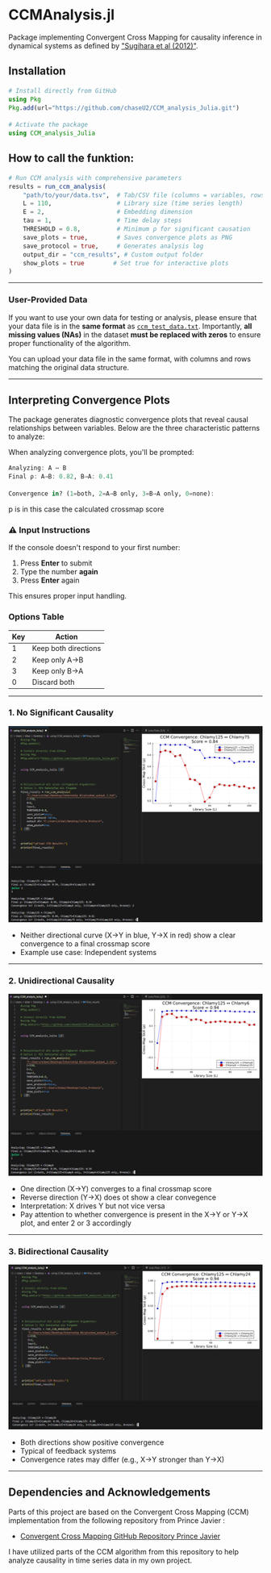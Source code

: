 # CCMAnalysis.jl

Package implementing Convergent Cross Mapping for causality inference in dynamical systems as defined by ["Sugihara et al (2012)"](https://www.science.org/doi/10.1126/science.1227079).

## Installation

```julia
# Install directly from GitHub
using Pkg
Pkg.add(url="https://github.com/chaseU2/CCM_analysis_Julia.git")

# Activate the package
using CCM_analysis_Julia
```

## How to call the funktion:

```julia
# Run CCM analysis with comprehensive parameters
results = run_ccm_analysis(
    "path/to/your/data.tsv",  # Tab/CSV file (columns = variables, rows = timepoints)
    L = 110,                  # Library size (time series length)
    E = 2,                    # Embedding dimension
    tau = 1,                  # Time delay steps
    THRESHOLD = 0.8,          # Minimum ρ for significant causation
    save_plots = true,        # Saves convergence plots as PNG
    save_protocol = true,     # Generates analysis log
    output_dir = "ccm_results", # Custom output folder
    show_plots = true        # Set true for interactive plots
)
```

---

### User-Provided Data

If you want to use your own data for testing or analysis, please ensure that your data file is in the **same format** as [`ccm_test_data.txt`](https://github.com/chaseU2/ccm-analysis-tool/blob/master/ccm_test_data.txt). Importantly, **all missing values (NAs)** in the dataset **must be replaced with zeros** to ensure proper functionality of the algorithm.

You can upload your data file in the same format, with columns and rows matching the original data structure.

---

## Interpreting Convergence Plots

The package generates diagnostic convergence plots that reveal causal relationships between variables. Below are the three characteristic patterns to analyze:


When analyzing convergence plots, you'll be prompted:

```julia
Analyzing: A ↔ B
Final ρ: A→B: 0.82, B→A: 0.41

Convergence in? (1=both, 2=A→B only, 3=B→A only, 0=none): 
```
p is in this case the calculated crossmap score 

### ⚠️ Input Instructions
If the console doesn't respond to your first number:
1. Press **Enter** to submit
2. Type the number **again**
3. Press **Enter** again

This ensures proper input handling.

### Options Table
| Key | Action                  |
|-----|-------------------------|
| 1   | Keep both directions    |
| 2   | Keep only A→B           |
| 3   | Keep only B→A           |
| 0   | Discard both            |

---

### 1. No Significant Causality

![No Causal Relationship](https://raw.githubusercontent.com/chaseU2/CCM_analysis_Julia/main/src/Screenshot%205.png)

- Neither directional curve (X→Y in blue, Y→X in red) show a clear convergence to a final crossmap score
- Example use case: Independent systems

---

### 2. Unidirectional Causality
![Unidirectional Causality](https://raw.githubusercontent.com/chaseU2/CCM_analysis_Julia/main/src/Screenshot%204.png)

- One direction (X→Y) converges to a final crossmap score
- Reverse direction (Y→X) does ot show a clear convegence
- Interpretation: X drives Y but not vice versa
- Pay attention to whether convergence is present in the X→Y or Y→X plot, and enter 2 or 3 accordingly

---

### 3. Bidirectional Causality
![Bidirectional Causality](https://raw.githubusercontent.com/chaseU2/CCM_analysis_Julia/main/src/Screenshot%202.png)

- Both directions show positive convergence
- Typical of feedback systems
- Convergence rates may differ (e.g., X→Y stronger than Y→X)


---

## Dependencies and Acknowledgements

Parts of this project are based on the Convergent Cross Mapping (CCM) implementation from the following repository from Prince Javier :

- [Convergent Cross Mapping GitHub Repository Prince Javier ](https://github.com/PrinceJavier/causal_ccm.git)

I have utilized parts of the CCM algorithm from this repository to help analyze causality in time series data in my own project.

